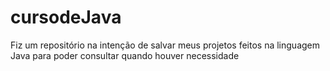 # cursodeJava
Fiz um repositório na intenção de salvar meus projetos feitos na linguagem Java para poder consultar quando houver necessidade
